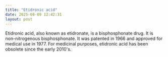 ```yaml
---
title: "Etidronic acid"
date: 2025-08-09 12:42:31 
layout: post
---
```


Etidronic acid, also known as etidronate, is a bisphosphonate drug. It is non-nitrogenous bisphosphonate. It was patented in 1966 and approved for medical use in 1977. For medicinal purposes, etidronic acid has been obsolete since the early 2010's.